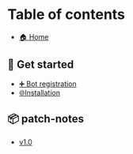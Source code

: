 # Table of contents

* [🏠 Home](README.md)

## 🔨 Get started

* [➕ Bot registration](get-started/creating-an-account.md)
* [🌐Installation](get-started/installation.md)

## 📦 patch-notes

* [v1.0](patch-notes/v1.0.md)
